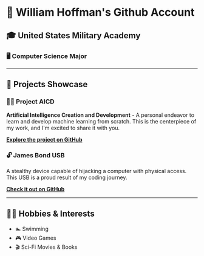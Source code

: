 # 🌟 William Hoffman's Github Account 

## 🎓 United States Military Academy
### 🖥️ Computer Science Major

---

## 🚀 Projects Showcase

### 🌟🤖 Project AICD

**Artificial Intelligence Creation and Development** - A personal endeavor to learn and develop machine learning from scratch. This is the centerpiece of my work, and I'm excited to share it with you.

[**Explore the project on GitHub**](https://github.com/windrh/Artificial-Intelligence)

### 🔓 James Bond USB

A stealthy device capable of hijacking a computer with physical access. This USB is a proud result of my coding journey.

[**Check it out on GitHub**](https://github.com/windrh/James-Bond-USB)

---

## 🏋️‍♂️ Hobbies & Interests

- 🏊 Swimming
- 🎮 Video Games
- 🎬 Sci-Fi Movies & Books
